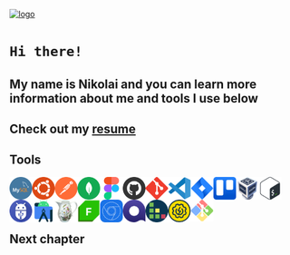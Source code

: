 [![logo](https://i.ibb.co/mttg51Q/logo.gif "nikolaiqa")](https://github.com/nikolaiqa)

# **`Hi there!`**
 
## My name is Nikolai and you can learn more information about me and tools I use below

## Сheck out my [resume](https://drive.google.com/file/d/13ccjGmmKePU6CzG8RiyijSYLzqPSi40-/view?usp=sharing "ru-version")

## Tools

<a href="https://github.com/nikolaiqa/MySQL"><img align="left" alt="MySQL" title="MySQL" width="40px" src="./Sourses/MySQL.png"></a>

<a href="https://github.com/nikolaiqa/Ubuntu/blob/main/Task%51%5(pwd%2C%5ls%2C%5mkdir%2C%5mv%2C%5rm).md"><img align="left" alt="Ubuntu" title="Ubuntu" width="40px" src="./Sourses/Ubuntu.svg"></a>

<a href="https://github.com/nikolaiqa"><img align="left" alt="Postman" title="Postman" width="40px" src="./Sourses/Postman.svg"></a>

<a href="https://github.com/nikolaiqa"><img align="left" alt="MongoDB" title="MongoDB" width="40px" src="./Sourses/Mongo DB.svg"></a>

<a href="https://github.com/nikolaiqa"><img align="left" alt="Figma" title="Figma" width="40px" src="./Sourses/Figma.svg"></a>

<a href="https://github.com/nikolaiqa?tab=repositories"><img align="left" alt="GitHub" title="GitHub" width="40px" src="./Sourses/Github.png"></a>

<a href="https://github.com/nikolaiqa"><img align="left" alt="Git" title="Git" width="40px" src="./Sourses/Git.svg"></a>

<a href="https://github.com/nikolaiqa"><img align="left" alt="VS code" title="VS code" width="40px" src="./Sourses/Vscode.svg"></a>

<a href="https://github.com/nikolaiqa"><img align="left" alt="Jira" title="Jira" width="40px" src="./Sourses/Jira.svg"></a>

<a href="https://github.com/nikolaiqa"><img align="left" alt="Trello" title="Trello" width="40px" src="./Sourses/Trello.svg"></a>

<a href="https://github.com/nikolaiqa"><img align="left" alt="Virtual Box" title="Virtual Box" width="40px" src="./Sourses/VirtualBox.svg"></a>

<a href="https://github.com/nikolaiqa/Ubuntu/blob/main/Task%52%5(echo%2C%5nano%2C%5cat%2C%5vim%2C%5grep).md"><img align="left" alt="Bash" title="Bash" width="40px" src="./Sourses/Bash_Logo_Colored.svg"></a>

<a href="https://github.com/nikolaiqa"><img align="left" alt="ADB" title="ADB" width="40px" src="./Sourses/ADB.png"></a>

<a href="https://github.com/nikolaiqa"><img align="left" alt="Android Studio" title="Android Studio" width="40px" src="./Sourses/androidstudio-original.svg"></a>

<a href="https://github.com/nikolaiqa"><img align="left" alt="Charles Proxy" title="Charles Proxy" width="40px" src="./Sourses/Charles Proxy.svg"></a> 

<a href="https://github.com/nikolaiqa"><img align="left" alt="Fiddler" title="Fiddler" width="40px"  src="./Sourses/Fiddler-Everywhere.png"></a>

<a href="https://github.com/nikolaiqa"><img align="left" alt="DevTools" title="DevTools" width="40px" src="./Sourses/chrome-devtools-icon-256x256-s41ravx1.png"></a> 

<a href="https://github.com/nikolaiqa"><img align="left" alt="Qase" title="Qase" width="40px" src="./Sourses/qase.png"></a> 

<a href="https://github.com/nikolaiqa"><img align="left" alt="TestRail" title="TestRail" width="40px" src="./Sourses/TestRail.png"></a> 

<a href="https://github.com/nikolaiqa"><img align="left" alt="SoapUI" title="SoapUI" width="40px" src="./Sourses/SoapUI.svg"></a>

<a href="https://github.com/nikolaiqa"><img align="left" alt="Git Bash" title="Git Bash" width="40px" src="./Sourses/GitBash.svg"></a>

</p>

</br>
</br>
</br>
</br>

## Next сhapter
